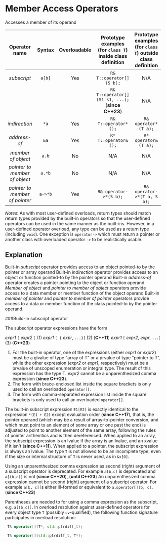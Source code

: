 # Member Access Operators

Accesses a member of its operand


| Operator name | Syntax | Overloadable | Prototype examples (for `class T`) inside class definition | Prototype examples (for `class T`) outside class definition |
|:-------------:|:------:|:------------:|:----------------------:|:------------------------:|
|  _subscript_    |  `a[b]`  |    Yes       | `R& T::operator[](S b);`  |           N/A            |
|                 |          |              | `R& T::operator[](S1 s1, ...);` (**since C++23**) | N/A  |
|  _indirection_  |  `*a`    |    Yes       | `R& T::operator*();` | `R& operator*(T a);` |
|  _address-of_   |  `&a`    |    Yes       | `R* T::operator&();` | `R* operator&(T a);` |
|  _member of object_ | `a.b` |  No  |  N/A  |  N/A |
|  _pointer to member of object_ | `a.*b` | No | N/A | N/A |  
|  _pointer to member of pointer_ | `a->*b` | Yes | `R& operator->*(S b);` | `R& operator->*(T a, S b);` |

_Notes_:
As with most user-defined overloads, return types should match return types provided by the built-in operators so that the user-defined operators can be used in the same manner as the built-ins. However, in a user-defined operator overload, any type can be used as a return type (including `void`). One exception is `operator->` which must return a pointer or another class with overloaded operator `->` to be realistically usable.

## Explanation

Built-in *subscript* operator provides access to an object pointed-to by the pointer or array operand
Built-in *indirection* operator provides access to an object or function pointed-to by the pointer operand
Built-in *address-of* operator creates a pointer pointing to the object or function operand
*Member of object* and *pointer to member of object* operators provide access to a data member or member function of the object operand
Built-in *member of pointer* and *pointer to member of pointer* operators provide access to a data or member function of the class pointed-to by the pointer operand.

###Build-in subscript operator

The subscript operator expressions have the form

*expr1* `[` *expr2* `]`          (1)
*expr1* `[ {` *expr*, `...}]`        (2)    (**C++11**)
*expr1* `[` *expr2*, *expr*, `...]`      (3)   (**C++23**)

1) For the built-in operator, one of the expressions (either *expr1* or *expr2*) must be a glvalue of type "array of T" or a prvalue of type "pointer to T", while the other expression (*expr2* or *expr1*, respectively) must be a prvalue of unscoped enumeration or integral type. The result of this expression has the type T. *expr2* cannot be a unparenthesized comma expression (**since C++23**).
2) The form with brace-enclosed list inside the square brackets is only used to call an overloaded `operator[]`.
3) The form with comma-separated expression list inside the square brackets is only used to call an overloaded `operator[]`.

The built-in subscript expression `E1[E2]` is exactly identical to the expression `*(E1 + E2)` except evaluation order (**since C++17**), that is, the pointer operand (which may be a result of array-to-pointer conversion, and which must point to an element of some array or one past the end) is adjusted to point to another element of the same array, following the rules of pointer arithemtics and is then dereferenced.
When applied to an array, the subscript expression is an lvalue if the array is an lvalue, and an xvalue if it isn't (**since C++11**).
When applied to a pointer, the subscript expression is always an lvalue.
The type `T` is not allowed to be an incomplete type, even if the size or internal structure of `T` is never used, as in `&x[0]`. 

Using an unparenthesized comma expression as second (right) argument of a subscript operator is deprecated. For example `a[b,c]` is deprecated and `a[(b,c)]` is not (**since C++20**), (**until C++23**)
An unparenthesized comma expression cannot be second (right) argument of a subscript operator. For example `a[b, c]` is either ill-formed or equivalent to `a.operator[](b, c)`. (**since C++23**)

Parentheses are needed to for using a comma expression as the subscript, e.g. `a[(b,c)]`.
In overload resolution against user-defined operators for every object type `T` (possibly `cv`-qualified), the following function signature participates in overload resolution:
```cpp
 T& operator[](T*, std::ptrdiff_t);
```
```cpp
 T& operator[](std::ptrdiff_t, T*);
```

